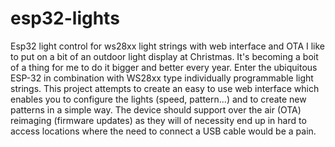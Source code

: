 # esp32-lights
Esp32 light control for ws28xx light strings with web interface and OTA
I like to put on a bit of an outdoor light display at Christmas. It's becoming a boit of a thing for me to do it bigger and better every year. Enter the ubiquitous ESP-32 in combination with WS28xx type individually programmable light strings. 
This project attempts to create an easy to use web interface which enables you to configure the lights (speed, pattern...) and to create new patterns in a simple way. 
The device should support over the air (OTA) reimaging (firmware updates) as they will of necessity end up in hard to access locations where the need to connect a USB cable would be a pain.
